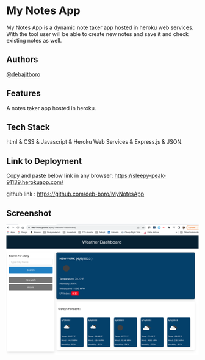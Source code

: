 # My Notes App

My Notes App is a dynamic note taker app hosted in heroku web services. With the tool user will be able to create new notes and save it and check existing notes as well.

## Authors

[@debajitboro](https://www.github.com/deb-boro)

## Features

A notes taker app hosted in heroku.

## Tech Stack

html & CSS & Javascript & Heroku Web Services & Express.js & JSON.

## Link to Deployment

Copy and paste below link in any browser:
https://sleepy-peak-91139.herokuapp.com/

github link : https://github.com/deb-boro/MyNotesApp

## Screenshot

![Screenshot](https://github.com/deb-boro/my-weather-dashboard/blob/main/assets/images/MyWeatherDashboard.png?raw=true)
